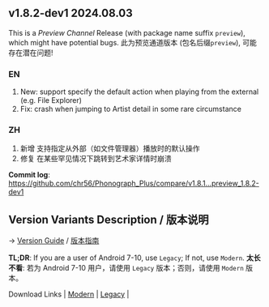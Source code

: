 ## **v1.8.2-dev1 2024.08.03**

This is a _Preview Channel_ Release (with package name suffix `preview`), which might have potential bugs.
此为预览通道版本 (包名后缀`preview`), 可能存在潜在问题!

### EN

1. New: support specify the default action when playing from the external (e.g. File Explorer)
2. Fix: crash when jumping to Artist detail in some rare circumstance


### ZH

1. 新增 支持指定从外部（如文件管理器）播放时的默认操作
2. 修复 在某些罕见情况下跳转到艺术家详情时崩溃



**Commit log**: https://github.com/chr56/Phonograph_Plus/compare/v1.8.1...preview_1.8.2-dev1

## Version Variants Description / 版本说明

-> [Version Guide](docs/Version_Guide.md) / [版本指南](docs/Version_Guide_ZH.md)

**TL;DR**: If you are a user of Android 7-10, use `Legacy`; If not, use `Modern`.
**太长不看**: 若为 Android 7-10 用户，请使用 `Legacy` 版本；否则，请使用 `Modern` 版本。

Download Links | [Modern](https://github.com/chr56/Phonograph_Plus/releases/download/preview_1.8.2-dev1/PhonographPlus_1.8.2-dev1_ModernPreviewRelease.apk) | [Legacy](https://github.com/chr56/Phonograph_Plus/releases/download/preview_1.8.2-dev1/PhonographPlus_1.8.2-dev1_LegacyPreviewRelease.apk) |